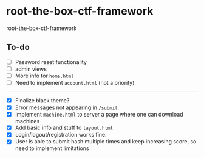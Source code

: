# root-the-box-ctf-framework
root-the-box-ctf-framework

## To-do
 
- [ ] Password reset functionality
- [ ] admin views
- [ ] More info for `home.html`
- [ ] Need to implement `account.html` (not a priority)
<hr/>

- [x] Finalize black theme?
- [x] Error messages not appearing in `/submit`
- [x] Implement `machine.html` to server a page where one can download machines
- [x] Add basic info and stuff to `layout.html`
- [x] Login/logout/registration works fine.
- [x] User is able to submit hash multiple times and keep increasing score, so need to implement limitations
